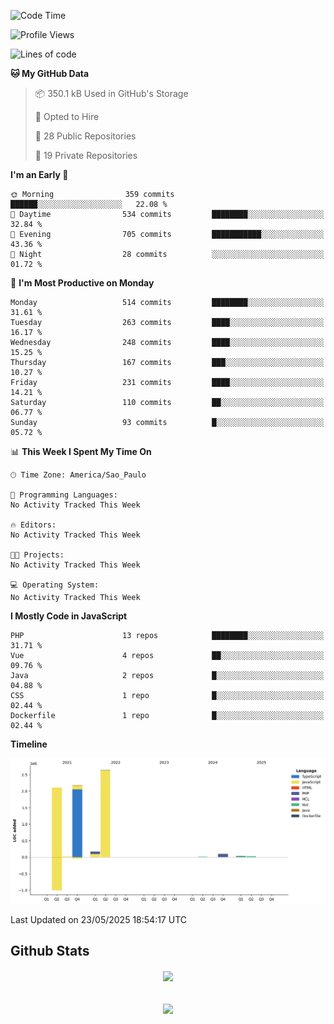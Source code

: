  
<!--START_SECTION:waka-->
![Code Time](http://img.shields.io/badge/Code%20Time-1%2C873%20hrs%2041%20mins-blue)

![Profile Views](http://img.shields.io/badge/Profile%20Views-0-blue)

![Lines of code](https://img.shields.io/badge/From%20Hello%20World%20I%27ve%20Written-7.2%20million%20lines%20of%20code-blue)

**🐱 My GitHub Data** 

> 📦 350.1 kB Used in GitHub's Storage 
 > 
> 💼 Opted to Hire
 > 
> 📜 28 Public Repositories 
 > 
> 🔑 19 Private Repositories 
 > 
**I'm an Early 🐤** 

```text
🌞 Morning                359 commits         ██████░░░░░░░░░░░░░░░░░░░   22.08 % 
🌆 Daytime                534 commits         ████████░░░░░░░░░░░░░░░░░   32.84 % 
🌃 Evening                705 commits         ███████████░░░░░░░░░░░░░░   43.36 % 
🌙 Night                  28 commits          ░░░░░░░░░░░░░░░░░░░░░░░░░   01.72 % 
```
📅 **I'm Most Productive on Monday** 

```text
Monday                   514 commits         ████████░░░░░░░░░░░░░░░░░   31.61 % 
Tuesday                  263 commits         ████░░░░░░░░░░░░░░░░░░░░░   16.17 % 
Wednesday                248 commits         ████░░░░░░░░░░░░░░░░░░░░░   15.25 % 
Thursday                 167 commits         ███░░░░░░░░░░░░░░░░░░░░░░   10.27 % 
Friday                   231 commits         ████░░░░░░░░░░░░░░░░░░░░░   14.21 % 
Saturday                 110 commits         ██░░░░░░░░░░░░░░░░░░░░░░░   06.77 % 
Sunday                   93 commits          █░░░░░░░░░░░░░░░░░░░░░░░░   05.72 % 
```


📊 **This Week I Spent My Time On** 

```text
🕑︎ Time Zone: America/Sao_Paulo

💬 Programming Languages: 
No Activity Tracked This Week

🔥 Editors: 
No Activity Tracked This Week

🐱‍💻 Projects: 
No Activity Tracked This Week

💻 Operating System: 
No Activity Tracked This Week
```

**I Mostly Code in JavaScript** 

```text
PHP                      13 repos            ████████░░░░░░░░░░░░░░░░░   31.71 % 
Vue                      4 repos             ██░░░░░░░░░░░░░░░░░░░░░░░   09.76 % 
Java                     2 repos             █░░░░░░░░░░░░░░░░░░░░░░░░   04.88 % 
CSS                      1 repo              █░░░░░░░░░░░░░░░░░░░░░░░░   02.44 % 
Dockerfile               1 repo              █░░░░░░░░░░░░░░░░░░░░░░░░   02.44 % 
```



**Timeline**

![Lines of Code chart](https://raw.githubusercontent.com/MaueDev/MaueDev/main/assets/bar_graph.png)


 Last Updated on 23/05/2025 18:54:17 UTC
<!--END_SECTION:waka-->

## Github Stats  
<div align="center"><img src="https://github-readme-stats.vercel.app/api/top-langs/?username=MaueDev&hide_border=true&layout=compact" align="center" /></div>  

<br/>  

<br/>  

<div align="center">
<img src="https://komarev.com/ghpvc/?username=MaueDev&&style=flat-square" align="center" />
</div>  
  
